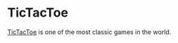 # TicTacToe

[TicTacToe](http://en.wikipedia.org/wiki/Tic-tac-toe) is one of the most
classic games in the world.
